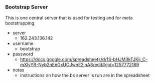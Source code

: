 ### Bootstrap Server
This is one central server that is used for testing and for meta bootstrapping.

* server
  * 162.243.136.142
* username
  * bootstrap
* password
  * https://docs.google.com/spreadsheets/d/1S-bHJM3kTJKij_C-mXlyYR-Nyb2nEeGxUOJwnE2lnA8/edit#gid=1257772189
* notes
  * instructions on how the bs server is run are in the spreadsheet
